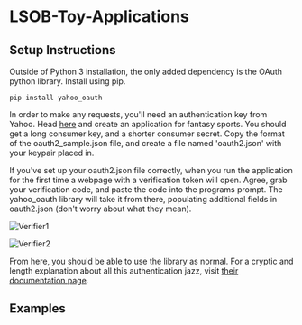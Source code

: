 # LSOB-Toy-Applications

<h2> Setup Instructions </h2>
Outside of Python 3 installation, the only added dependency is the OAuth python library. Install using pip.

```pip install yahoo_oauth```

In order to make any requests, you'll need an authentication key from Yahoo. Head [here](https://developer.yahoo.com/apps/create/) and create an application for fantasy sports. You should get a long consumer key, and a shorter consumer secret. Copy the format of the oauth2_sample.json file, and create a file named 'oauth2.json' with your keypair placed in.

If you've set up your oauth2.json file correctly, when you run the application for the first time a webpage with a verification token will open. Agree, grab your verification code, and paste the code into the programs prompt. The yahoo_oauth library will take it from there, populating additional fields in oauth2.json (don't worry about what they mean).

![Verifier1](/verifier1.png?raw=true "Agree and get your code")

![Verifier2](/verifier2.png?raw=true "Pasted it here")

From here, you should be able to use the library as normal. For a cryptic and length explanation about all this authentication jazz, visit [their documentation page](https://developer.yahoo.com/fantasysports/guide/).

<h2> Examples </h2>
